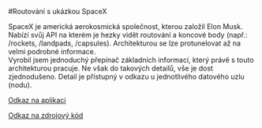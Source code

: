 #Routování s ukázkou SpaceX

SpaceX je americká aerokosmická společnost, kterou založil Elon Musk. Nabízí svůj API na kterém je hezky vidět routování a koncové body (např.: /rockets, /landpads, /capsules). Architekturou se lze protunelovat až na velmi podrobné informace.
<br>
Vyrobil jsem jednoduchý přepínač základních informací, který právě s touto architekturou pracuje. Ne však do takových detailů, vše je dost zjednodušeno. Detail je přístupný v odkazu u jednotlivého datového uzlu (nodu).

[Odkaz na aplikaci](http://www.aplikace-svobodaweb-cz.loc/app/spacex_missions_data)

[Odkaz na zdrojový kód](https://github.com/psvoboda1987/space_x_historical_data)